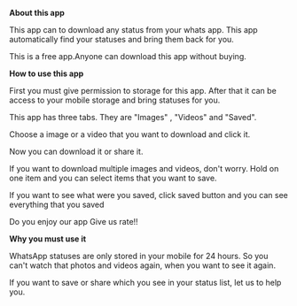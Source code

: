 




**About this app**

This app can to download any status from your whats app. This app automatically find your statuses and bring them back for you.


This is a free app.Anyone can download this app without buying. 




**How to use this app**

First you must give permission to storage for this app. After that it can be access to your mobile storage and bring statuses for you. 


This app has three tabs. They are "Images" , "Videos" and "Saved". 

Choose a image or a video that you want to download and click it. 

Now you can download it or share it.

If you want to download multiple images and videos, don't worry.
Hold on one item and you can select items that you want to save.


If you want to see what were you saved, click saved button and you can see everything that you saved

Do you enjoy our app Give us rate!!




**Why you must use it**

WhatsApp statuses are only stored in your mobile for 24 hours. So you can't watch that photos and videos again, when you want to see it again.


If you want to save or share which you see in your status list, let us to help you.



